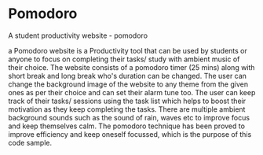 # Pomodoro
A student productivity website - pomodoro

a Pomodoro website is a Productivity tool that can be used by students or anyone to focus on completing their tasks/ study with ambient music of their choice. 
The website consists of a pomodoro timer (25 mins) along with short break and long break who's duration can be changed. 
The user can change the background image of the website to any theme from the given ones as per their choice and can set their alarm tune too. 
The user can keep track of their tasks/ sessions using the task list which helps to boost their motivation as they keep completing the tasks. 
There are multiple ambient background sounds such as the sound of rain, waves etc to improve focus and keep themselves calm. 
The pomodoro technique has been proved to improve efficiency and keep oneself focussed, which is the purpose of this code sample.
